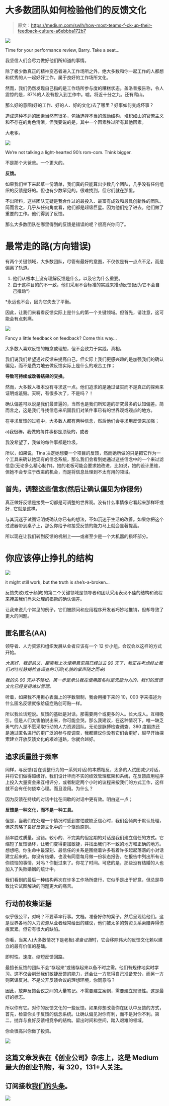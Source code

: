 # 大多数团队如何检验他们的反馈文化

> 原文：<https://medium.com/swlh/how-most-teams-f-ck-up-their-feedback-culture-a6ebbba172b7>

![](img/7ed8acb93929ff9a2d3ff43a6634b574.png)

Time for your performance review, Barry. Take a seat…

我坚信人们会尽力做好他们所知道的事情。

除了极少数真正的精神变态者进入工作场所之外，绝大多数和你一起工作的人都想和优秀的人一起好好工作，属于良好的工作场所文化。

然而，我们仍然发现自己指的是工作场所参与度的糟糕状态。盖洛普报告称，令人震惊的是，87%的人没有投入到工作中。嘘。将近十分之九。还有爬山。

那么好的意图(好的工作、好的人、好的文化)去了哪里？好事如何变成坏事？

造成这种不适的因素当然有很多，包括选择不当的激励结构、堆积如山的官僚主义和不存在的角色清晰，但我要说的是，其中一个因素胜过所有其他因素。

大老爹。

![](img/a93c31c1fc80f63ec9234e9271b06752.png)

We’re not talking a light-hearted 90’s rom-com. Think bigger.

不是那个大爸爸。一个更大的。

**反馈。**

如果我们坐下来起草一份清单，我们真的只能算出少数几个团队，几乎没有任何组织的反馈是好的。但也有少数罕见的。很难找到，但它们就在那里。

不出所料，这些团队无疑是我合作过的最投入、最富有成效和最具创新性的团队。简而言之，几乎从任何角度看，他们都是超级巨星。因为他们挖了进去。他们做了重要的工作。他们得到了反馈。

那么大多数团队在哪里得到的反馈是错误的呢？很高兴你问了。

# **最常走的路(方向错误)**

有两个关键领域，大多数团队，尽管有最好的意图，不仅仅是有一点点不足，而是偏离了轨道。

1.  他们从根本上没有理解反馈是什么，以及它为什么重要。
2.  由于这种目的的不一致，他们采用不合标准的实践来推动反馈(因为它不会自己推动*)

*永远也不会，因为它失去了平衡。

因此，让我们来看看反馈实际上是什么的第一个关键领域。但首先，请注意，这可能会有点刺痛。

![](img/3569282f28009f419337c21285466ff4.png)

Fancy a little feedback on feedback? Come this way…

大多数人喜欢反馈的概念或理想，但不会致力于实践。真相。

我们说我们希望通过反馈来提高自己，但实际上我们更感兴趣的是加强我们的确认偏见，而不是费力地去做反馈实际上是什么的艰苦工作；

**导致可持续或改善结果的交换。**

然而，大多数人根本没有寻求这一点。他们追求的是通过证实而不是真正的探索来证明或诋毁。天啊，有很多次了，不是吗？！

确认偏差可以说是我们最普遍的，当然也是我们所知道的研究最多的认知偏差。简而言之，这是我们寻找信息来巩固我们对某件事已有的世界观或观点的地方。

在寻求反馈的过程中，大多数人都有两种信念，然后他们会寻求用反馈来加强；

a)我很棒，我做的每件事都是顶级的，或者

我没希望了，我做的每件事都是垃圾。

所以，如果说，Tina 决定她想要一个项目的反馈，然而她所做的只是把它作为一个工具来确认她现有的信念系统，那么我们会看到她通过这些信念中的一个来过滤信息(无论多么精心制作)。她的老板可能会要求她改进，比如说，她的设计思维，但她不会专注于改进的机会，而是将信息处理到不太有用的领域。

## 首先，调整这些信念(然后让确认偏见为你服务)

真正做好反馈是接受一切都是可调整的世界观。没有什么事情像它看起来那样坏或好…它就是这样。

与其沉迷于试图证明或确认你已有的想法，不如沉迷于生活的改善。如果你把这个过滤器带到桌子上，那么你给予和接受反馈的能力马上就会显著提高。

所以现在让我们转到反馈的机制上——或者至少是一个大机器的损坏部分。

# 你应该停止挣扎的结构

![](img/80850a686e1531e482c3e189275e6d65.png)

it might still work, but the truth is she’s-a-broken…

反馈失败(过于频繁)的第二个关键领域是领导者和团队采用表现不佳的结构和流程来掩盖我们尚未处理的猖獗的确认偏差。

让我来说几个常见的例子，它们被顾问和应用程序开发者巧妙地推销，但却导致了更大的问题。

## **匿名匿名(AA)**

领导者、人力资源和组织发展从业者应该有一个 12 步小组。会议会以这样的方式开始。

*大家好，我是凯文，距离我上次使用意见箱已经过去 90 天了，我正在考虑终止我们对哇哇脉搏检查调查的订阅(礼貌的掌声随之而来)*

*我的头 90 天并不轻松。第一步是承认我在使用匿名时是无能为力的，我们的反馈文化已经变得难以管理。*

听着，如果我不用担心表面上的字数限制，我会用接下来的 10，000 字来描述为什么匿名反馈就像给癌症贴创可贴一样。

所以我长话短说。反馈的基础是对话。那需要两个或更多的人。长大成人。互相吸引。但是人们太害怕说出来，你可能会哭。那么我建议，在这种情况下，唯一缺乏勇气的人是不愿采取行动的人力资源团队。无论是脉搏检查调查、360 度锻炼还是通过匿名进行的更广泛的参与度调查，我都建议你没有它们会更好，越早开始探索建立开放反馈文化的艰难道路，你就会越好。

## **追求质量胜于频率**

同样，与反馈(旨在调整行为的一系列对话)的本质相反，太多的人试图减少对话，并将它们做得超级好。我们设计华而不实的绩效管理框架和系统，在反馈应用程序上投入大量资金来互相评分，或者制定两个小时的议程来按我们的方式工作，这样就不会有任何侥幸心理。而且没用。为什么？

因为反馈在持续的对话中比在间歇的对话中更有效。明白这一点；

**反馈是一种文化，而不是一种工具。**

但是，当我们在处理一个情况时感到害怕或缺乏信心时，我们会倾向于默认处理，但这忽略了良好反馈文化中的一个驱动原则。

频率胜过质量。没错。较小的、不完美的但定期的对话是我们建立信任的方式。它缩短了反馈循环，让我们变得更加敏捷，并找出我们不一致的地方和正确的地方。想想吧。你生命中最深刻、最信任的关系是围绕着许多有着许多起起落落的小对话建立起来的。你没有结婚，也没有同意每月做一份状态报告，在报告中列出所有让你烦恼的事情，对吗？你挺过来了。你花了时间。可悲的是，那些没有结婚的人也加入了失败婚姻的统计中。

我们看到的最后一种结构再次在许多工作场所盛行，它似乎是出于好意，但总是导致比它试图解决的问题更大的痛苦。

## 行动前收集证据

似乎很公平，对吗？不要草率行事。文档。准备好你的案子。然后呈现给他们。这是世界各地的人力资源从业者经常给出的建议，他们被太多的劳资关系索赔弄得伤痕累累。但它有很大的缺陷。

你看，当某人(大多数情况下是老板)*准备证据*时，它会移除伟大的反馈文化赖以建立的最有价值的基础。

即时性。速度。缩短反馈回路。

最擅长反馈的团队不会“存起来”或储存起来以备不时之需。他们有规律地实时学习。这不仅会削弱我们敏捷反馈的能力，还会让一方觉得自己准备充分，而另一方则密谋反对。不是公开反馈会议的理想环境，你同意吗？

因此，放弃反馈会议之间的大量笔记。不需要建立案例，需要建立规律性。这是最好的标志。

所以你有它。对你的反馈文化的一些反馈。如果你想改善你在团队中反馈的方式，首先，检查你关于反馈的信念系统。让确认偏见对你有利，而不是对你不利。第二，抛弃与良好反馈相竞争的结构。留出时间和空间，踏入艰难的领域。

你会很高兴你做了投资。

[![](img/308a8d84fb9b2fab43d66c117fcc4bb4.png)](https://medium.com/swlh)

## 这篇文章发表在《创业公司》杂志上，这是 Medium 最大的创业刊物，有 320，131+人关注。

## 订阅接收[我们的头条](http://growthsupply.com/the-startup-newsletter/)。

[![](img/b0164736ea17a63403e660de5dedf91a.png)](https://medium.com/swlh)